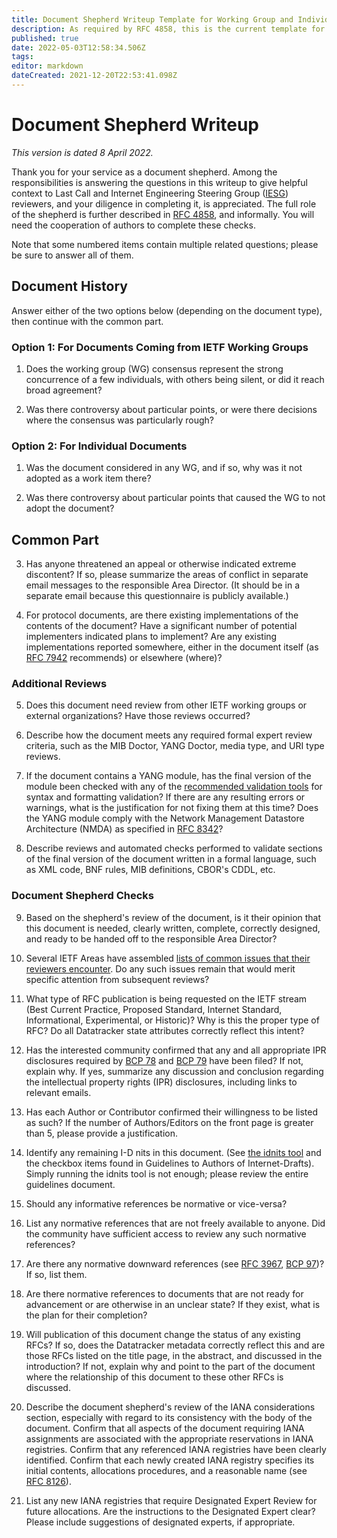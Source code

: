 ```yaml
---
title: Document Shepherd Writeup Template for Working Group and Individual Submissions
description: As required by RFC 4858, this is the current template for the Document Shepherd Write-Up. Changes are expected over time.
published: true
date: 2022-05-03T12:58:34.506Z
tags: 
editor: markdown
dateCreated: 2021-12-20T22:53:41.098Z
---
```


# Document Shepherd Writeup

*This version is dated 8 April 2022.*

Thank you for your service as a document shepherd. Among the responsibilities is
answering the questions in this writeup to give helpful context to Last Call and
Internet Engineering Steering Group ([IESG](https://www.ietf.org/about/groups/iesg/)) reviewers, and your diligence in completing it, is appreciated. The full role of the shepherd is further described in [RFC 4858](https://www.rfc-editor.org/rfc/rfc4858.html), and informally. You will need the cooperation of authors to complete these checks.

Note that some numbered items contain multiple related questions; please be sure to answer all of them.


## Document History

Answer either of the two options below (depending on the document type), then continue with the common part.

### Option 1: For Documents Coming from IETF Working Groups

1. Does the working group (WG) consensus represent the strong concurrence of a
   few individuals, with others being silent, or did it reach broad agreement?

2. Was there controversy about particular points, or were there decisions where
   the consensus was particularly rough?

### Option 2: For Individual Documents

1. Was the document considered in any WG, and if so, why was it not adopted as a
   work item there?
 
2. Was there controversy about particular points that caused the WG to not adopt
   the document?

## Common Part
 
3. Has anyone threatened an appeal or otherwise indicated extreme discontent? If
   so, please summarize the areas of conflict in separate email messages to the
   responsible Area Director. (It should be in a separate email because this
   questionnaire is publicly available.)

4. For protocol documents, are there existing implementations of the contents of
   the document? Have a significant number of potential implementers indicated
   plans to implement? Are any existing implementations reported somewhere,
   either in the document itself (as [RFC 7942](https://www.rfc-editor.org/rfc/rfc7942.html) recommends) or elsewhere (where)?

### Additional Reviews

5. Does this document need review from other IETF working groups or external
   organizations? Have those reviews occurred?

6. Describe how the document meets any required formal expert review criteria,
   such as the MIB Doctor, YANG Doctor, media type, and URI type reviews.

7. If the document contains a YANG module, has the final version of the module
   been checked with any of the [recommended validation
   tools](https://trac.ietf.org/trac/ops/wiki/yang-review-tools) for syntax and
   formatting validation? If there are any resulting errors or warnings, what is
   the justification for not fixing them at this time? Does the YANG module
   comply with the Network Management Datastore Architecture (NMDA) as specified
   in [RFC 8342](https://www.rfc-editor.org/rfc/rfc8342.html)?

8. Describe reviews and automated checks performed to validate sections of the
   final version of the document written in a formal language, such as XML code,
   BNF rules, MIB definitions, CBOR's CDDL, etc.

### Document Shepherd Checks

9. Based on the shepherd's review of the document, is it their opinion that this
   document is needed, clearly written, complete, correctly designed, and ready
   to be handed off to the responsible Area Director?

10. Several IETF Areas have assembled [lists of common issues that their
    reviewers encounter](https://trac.ietf.org/trac/iesg/wiki/ExpertTopics). Do
    any such issues remain that would merit specific attention from subsequent
    reviews?

11. What type of RFC publication is being requested on the IETF stream (Best
    Current Practice, Proposed Standard, Internet Standard, Informational,
    Experimental, or Historic)? Why is this the proper type of RFC? Do all
    Datatracker state attributes correctly reflect this intent?

12. Has the interested community confirmed that any and all appropriate IPR
    disclosures required by [BCP 78](https://www.rfc-editor.org/info/bcp78) and
    [BCP 79](https://www.rfc-editor.org/info/bcp79) have been filed? If not,
    explain why. If yes, summarize any discussion and conclusion regarding the
    intellectual property rights (IPR) disclosures, including links to relevant
    emails.

13. Has each Author or Contributor confirmed their willingness to be listed as
    such? If the number of Authors/Editors on the front page is greater than 5,
    please provide a justification.

14. Identify any remaining I-D nits in this document. (See [the idnits
    tool](http://www.ietf.org/tools/idnits/) and the checkbox items found in
    Guidelines to Authors of Internet-Drafts). Simply running the idnits tool is
    not enough; please review the entire guidelines document.

15. Should any informative references be normative or vice-versa?

16. List any normative references that are not freely available to anyone. Did
    the community have sufficient access to review any such normative
    references?

17. Are there any normative downward references (see [RFC
    3967](https://www.rfc-editor.org/rfc/rfc3967.html), [BCP
    97](https://www.rfc-editor.org/info/bcp97))? If so, list them.

18. Are there normative references to documents that are not ready for
    advancement or are otherwise in an unclear state? If they exist, what is the
    plan for their completion?

19. Will publication of this document change the status of any existing RFCs? If
    so, does the Datatracker metadata correctly reflect this and are those RFCs
    listed on the title page, in the abstract, and discussed in the
    introduction? If not, explain why and point to the part of the document
    where the relationship of this document to these other RFCs is discussed.

20. Describe the document shepherd's review of the IANA considerations section,
    especially with regard to its consistency with the body of the document.
    Confirm that all aspects of the document requiring IANA assignments are
    associated with the appropriate reservations in IANA registries. Confirm
    that any referenced IANA registries have been clearly identified. Confirm
    that each newly created IANA registry specifies its initial contents,
    allocations procedures, and a reasonable name (see [RFC
    8126](https://www.rfc-editor.org/rfc/rfc8126.html)).

21. List any new IANA registries that require Designated Expert Review for
    future allocations. Are the instructions to the Designated Expert clear?
    Please include suggestions of designated experts, if appropriate.
